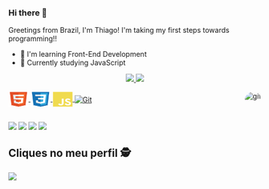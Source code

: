 ### Hi there 👋

Greetings from Brazil, I'm Thiago! I'm taking my first steps towards programming!!

- 👻 I'm learning Front-End Development
- 📝 Currently studying JavaScript

<div align="center">
  <a href="https://github.com/Bernaa21">
  <img height="168em" src="https://github-readme-stats.vercel.app/api?username=Bernaa21&show_icons=true&theme=onedark&include_all_commits=true&count_private=true"/>
  <img height="168em" src="https://github-readme-stats.vercel.app/api/top-langs/?username=Bernaa21&layout=compact&langs_count=7&theme=onedark"/>
</div>
  
<div style="display: inline_block"><br>
  <img align="center" alt="HTML" height="30" width="40" src="https://raw.githubusercontent.com/devicons/devicon/master/icons/html5/html5-original.svg">
  <img align="center" alt="CSS" height="30" width="40" src="https://raw.githubusercontent.com/devicons/devicon/master/icons/css3/css3-original.svg">
  <img align="center" alt="Js" height="30" width="40" src="https://raw.githubusercontent.com/devicons/devicon/master/icons/javascript/javascript-plain.svg">
  <img align="center" alt="Git" height="30" width="40" src="https://cdn.jsdelivr.net/gh/devicons/devicon/icons/git/git-original.svg" >
  <img align="right" alt="gif" height="150" style="border-radius:50px;"src="https://cdn.discordapp.com/attachments/770878365590749224/897557485819416636/ezgif.com-gif-maker.gif?width=676&height=676">

</div>

##
 
<div> 
  <a href="https://www.instagram.com/thiago.bernardino_/" target="_blank"><img src="https://img.shields.io/badge/-Instagram-%23E4405F?style=for-the-badge&logo=instagram&logoColor=white" target="_blank"></a>
  <a href = "mailto:thiagobernardino221@gmail.com"><img src="https://img.shields.io/badge/-Gmail-%23333?style=for-the-badge&logo=gmail&logoColor=white" target="_blank"></a>
  <a href="https://www.linkedin.com/in/thiago-bernardino-b027021b6/" target="_blank"><img src="https://img.shields.io/badge/-LinkedIn-%230077B5?style=for-the-badge&logo=linkedin&logoColor=white" target="_blank"></a>
  <a href ="https://github.com/Bernaa21" target="_blank"> <img src="https://img.shields.io/badge/GitHub-100000?style=for-the-badge&logo=github&logoColor=white" target="_blank"></a>
</div>
  
<p align="center"> 

 ## Cliques no meu perfil :detective: <br>
 <p align="left"> 
   <img alingn="center" src="https://profile-counter.glitch.me/Bernaa21/count.svg" />
 </p>

</p>

